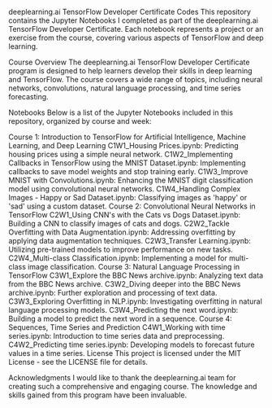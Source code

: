 deeplearning.ai TensorFlow Developer Certificate Codes
This repository contains the Jupyter Notebooks I completed as part of the deeplearning.ai TensorFlow Developer Certificate. Each notebook represents a project or an exercise from the course, covering various aspects of TensorFlow and deep learning.

Course Overview
The deeplearning.ai TensorFlow Developer Certificate program is designed to help learners develop their skills in deep learning and TensorFlow. The course covers a wide range of topics, including neural networks, convolutions, natural language processing, and time series forecasting.

Notebooks
Below is a list of the Jupyter Notebooks included in this repository, organized by course and week:

Course 1: Introduction to TensorFlow for Artificial Intelligence, Machine Learning, and Deep Learning
C1W1_Housing Prices.ipynb: Predicting housing prices using a simple neural network.
C1W2_Implementing Callbacks in TensorFlow using the MNIST Dataset.ipynb: Implementing callbacks to save model weights and stop training early.
C1W3_Improve MNIST with Convolutions.ipynb: Enhancing the MNIST digit classification model using convolutional neural networks.
C1W4_Handling Complex Images - Happy or Sad Dataset.ipynb: Classifying images as 'happy' or 'sad' using a custom dataset.
Course 2: Convolutional Neural Networks in TensorFlow
C2W1_Using CNN's with the Cats vs Dogs Dataset.ipynb: Building a CNN to classify images of cats and dogs.
C2W2_Tackle Overfitting with Data Augmentation.ipynb: Addressing overfitting by applying data augmentation techniques.
C2W3_Transfer Learning.ipynb: Utilizing pre-trained models to improve performance on new tasks.
C2W4_Multi-class Classification.ipynb: Implementing a model for multi-class image classification.
Course 3: Natural Language Processing in TensorFlow
C3W1_Explore the BBC News archive.ipynb: Analyzing text data from the BBC News archive.
C3W2_Diving deeper into the BBC News archive.ipynb: Further exploration and processing of text data.
C3W3_Exploring Overfitting in NLP.ipynb: Investigating overfitting in natural language processing models.
C3W4_Predicting the next word.ipynb: Building a model to predict the next word in a sequence.
Course 4: Sequences, Time Series and Prediction
C4W1_Working with time series.ipynb: Introduction to time series data and preprocessing.
C4W2_Predicting time series.ipynb: Developing models to forecast future values in a time series.
License
This project is licensed under the MIT License - see the LICENSE file for details.

Acknowledgments
I would like to thank the deeplearning.ai team for creating such a comprehensive and engaging course. The knowledge and skills gained from this program have been invaluable.
